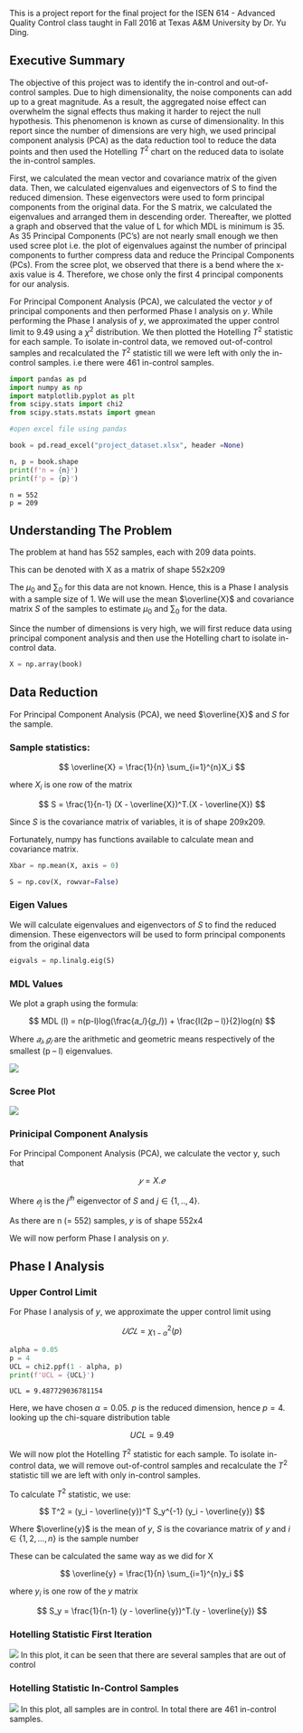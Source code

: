 
This is a project report for the final project for the ISEN 614 - Advanced Quality Control class taught in Fall 2016 at Texas A&M University by Dr. Yu Ding.

## Executive Summary

The  objective of this project was to identify the in-control and out-of-control samples. Due to high dimensionality, the noise components can add up to a great magnitude. As a result, the aggregated noise effect can overwhelm the signal effects thus making it harder to reject the null hypothesis. This phenomenon is known as curse of dimensionality. In this report since the number of dimensions are very high, we used principal component analysis (PCA) as the data reduction tool to reduce the data points and then used the Hotelling $T^2$ chart on the reduced data to isolate the in-control samples.

First, we calculated the mean vector and covariance matrix of the given data. Then, we calculated eigenvalues and eigenvectors of S to find the reduced dimension. These eigenvectors were used to form principal components from the original data. For the S matrix, we calculated the eigenvalues and arranged them in descending order. Thereafter, we plotted a graph and observed that the value of L for which MDL is minimum is 35. As 35 Principal Components (PC’s) are not nearly small enough we then used scree plot i.e. the plot of eigenvalues against the number of principal components to further compress data and reduce the Principal Components (PCs). From the scree plot, we observed that there is a bend where the x-axis value is 4. Therefore, we chose only the first 4 principal components for our analysis.

For Principal Component Analysis (PCA), we calculated the vector $y$ of principal components and then performed Phase I analysis on $y$. While performing the Phase I analysis of $y$, we approximated the upper control limit to 9.49 using a $\chi^2$ distribution. We then plotted the Hotelling $T^2$ statistic for each sample. To isolate in-control data, we removed out-of-control samples and recalculated the $T^2$ statistic till we were left with only the in-control samples. i.e there were 461 in-control samples. 



```python
import pandas as pd
import numpy as np
import matplotlib.pyplot as plt
from scipy.stats import chi2
from scipy.stats.mstats import gmean
```


```python
#open excel file using pandas

book = pd.read_excel("project_dataset.xlsx", header =None)  
```


```python
n, p = book.shape
print(f'n = {n}')
print(f'p = {p}')
```

    n = 552
    p = 209
    

## Understanding The Problem

The problem at hand has 552 samples, each with 209 data points.

This can be denoted with X as a matrix of shape 552x209

The $\mu_0$ and $\sum_0$ for this data are not known. Hence, this is a Phase I analysis with a sample size of 1. We will use the mean $\overline{X}$ and covariance matrix $S$ of the samples to estimate $\mu_0$ and $\sum_0$ for the data.

Since the number of dimensions is very high, we will first reduce data using principal component analysis and then use the Hotelling chart to isolate in-control data.



```python
X = np.array(book)
```

## Data Reduction

For Principal Component Analysis (PCA), we need $\overline{X}$ and $S$ for the sample.

### Sample statistics:

$$ \overline{X} = \frac{1}{n} \sum_{i=1}^{n}X_i $$

where $X_i$ is one row of the matrix

$$ S = \frac{1}{n-1} (X - \overline{X})^T.(X - \overline{X}) $$

Since $S$ is the covariance matrix of variables, it is of shape 209x209.

Fortunately, numpy has functions available to calculate mean and covariance matrix.


```python
Xbar = np.mean(X, axis = 0)
```


```python
S = np.cov(X, rowvar=False)
```

### Eigen Values

We will calculate eigenvalues and eigenvectors of $S$ to find the reduced dimension. These eigenvectors will be used to form principal components from the original data


```python
eigvals = np.linalg.eig(S)
```

### MDL Values

We plot a graph using the formula:

$$ MDL (l) = n(p-l)log(\frac{𝑎_𝑙}{𝑔_𝑙}) + \frac{l(2p – l)}{2}log(n) $$

Where $𝑎_𝑙 ,𝑔_𝑙$ are the arithmetic and geometric means respectively of the smallest (p – l) eigenvalues.


![](images/MDL_Values.png)

### Scree Plot
![](images/Scree_plot.png)

### Prinicipal Component Analysis

For Principal Component Analysis (PCA), we calculate the vector y, such that

$$ 𝑦= X.𝑒$$ 

Where $𝑒_j$ is the $j^{𝑡ℎ}$ eigenvector of $S$ and $j \in \{1,..,4\}$.

As there are n (= 552) samples, $y$ is of shape 552x4

We will now perform Phase I analysis on $y$. 

## Phase I Analysis



### Upper Control Limit

For Phase I analysis of $y$, we approximate the upper control limit using

$$ 𝑈𝐶𝐿 = \chi^2_{1 −\alpha}  (p) $$


```python
alpha = 0.05
p = 4
UCL = chi2.ppf(1 - alpha, p)
print(f'UCL = {UCL}')
```

    UCL = 9.487729036781154
    

Here, we have chosen $\alpha = 0.05$. $p$ is the reduced dimension, hence $p = 4$. looking up the chi-square distribution table

$$ UCL = 9.49 $$

We will now plot the Hotelling $T^2$ statistic for each sample. To isolate in-control data, we will remove out-of-control samples and recalculate the $T^2$ statistic till we are left with only in-control samples.


To calculate $T^2$ statistic, we use:

$$ T^2 = (y_i - \overline{y})^T S_y^{-1} (y_i - \overline{y}) $$

Where $\overline{y}$ is the mean of $y$, $S$ is the covariance matrix of $y$ and $i \in \{1,2, ..., n\}$ is the sample number

These can be calculated the same way as we did for X

$$ \overline{y} = \frac{1}{n} \sum_{i=1}^{n}y_i $$

where $y_i$ is one row of the $y$ matrix

$$ S_y = \frac{1}{n-1} (y - \overline{y})^T.(y - \overline{y}) $$

### Hotelling Statistic First Iteration
![](images/Tsquared_First_Iteration.png)
In this plot, it can be seen that there are several samples that are out of control

### Hotelling Statistic In-Control Samples
![](images/Tsquared_In-control.png)
In this plot, all samples are in control. In total there are 461 in-control samples.
